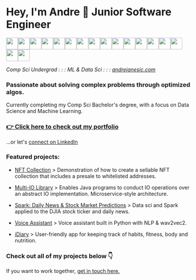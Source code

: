 <h1>Hey, I'm Andre 👋 Junior Software Engineer</h1>

<p><img width="32px" height="32px" src="https://cdn.jsdelivr.net/gh/devicons/devicon/icons/java/java-original-wordmark.svg" /><img width="32px" height="32px" src="https://cdn.jsdelivr.net/gh/devicons/devicon/icons/python/python-original.svg" /><img width="32px" height="32px" src="https://cdn.jsdelivr.net/gh/devicons/devicon/icons/c/c-original.svg" /><img width="32px" height="32px" src="https://cdn.jsdelivr.net/gh/devicons/devicon/icons/solidity/solidity-original.svg" /><img width="32px" height="32px" src="https://cdn.jsdelivr.net/gh/devicons/devicon/icons/ruby/ruby-original-wordmark.svg" /><img width="32px" height="32px" src="https://cdn.jsdelivr.net/gh/devicons/devicon/icons/php/php-plain.svg" /><img width="32px" height="32px" src="https://cdn.jsdelivr.net/gh/devicons/devicon/icons/javascript/javascript-original.svg" /><img width="32px" height="32px" src="https://cdn.jsdelivr.net/gh/devicons/devicon/icons/typescript/typescript-original.svg" /><img width="32px" height="32px" src="https://cdn.jsdelivr.net/gh/devicons/devicon/icons/tensorflow/tensorflow-original.svg" /><img width="32px" height="32px" src="https://cdn.jsdelivr.net/gh/devicons/devicon/icons/react/react-original.svg" /><img width="32px" height="32px" src="https://cdn.jsdelivr.net/gh/devicons/devicon/icons/postgresql/postgresql-original-wordmark.svg" /><img width="32px" height="32px" src="https://cdn.jsdelivr.net/gh/devicons/devicon/icons/mysql/mysql-original-wordmark.svg" /><img width="32px" height="32px" src="https://cdn.jsdelivr.net/gh/devicons/devicon/icons/apachekafka/apachekafka-original-wordmark.svg" /><img width="32px" height="32px" src="https://cdn.jsdelivr.net/gh/devicons/devicon/icons/amazonwebservices/amazonwebservices-original-wordmark.svg" /><img width="32px" height="32px" src="https://cdn.jsdelivr.net/gh/devicons/devicon/icons/digitalocean/digitalocean-original-wordmark.svg" /><img width="32px" height="32px" src="https://cdn.jsdelivr.net/gh/devicons/devicon/icons/codeigniter/codeigniter-plain-wordmark.svg" /><img width="32px" height="32px" src="https://cdn.jsdelivr.net/gh/devicons/devicon/icons/docker/docker-original-wordmark.svg" /></p>

_Comp Sci Undergrad : : : ML & Data Sci : : : <a href="https://andrejanesic.com" target="_blank">andrejanesic.com</a>_

<h3>Passionate about solving complex problems through optimized algos.</h3>

Currently completing my Comp Sci Bachelor's degree, with a focus on Data Science and Machine Learning.

<h3><a href="https://andrejanesic.com" target="_blank">👉 Click here to check out my portfolio</a></h3>

...or let's <a href="https://www.linkedin.com/in/andreja-nesic/" target="_blank">connect on LinkedIn</a>

<h3>Featured projects:</h3>

* [NFT Collection](https://github.com/andrejanesic/NFT-Collection) > Demonstration of how to create a sellable NFT collection that includes a presale to whitelisted addresses.

* [Multi-IO Library](https://github.com/andrejanesic/Multi-IO-Library) > Enables Java programs to conduct IO operations over an abstract IO implementation. Microservice-style architecture.

* [Spark: Daily News & Stock Market Predictions](https://github.com/andrejanesic/Spark-News-Stock-Market-Prediction) > Data sci and Spark applied to the DJIA stock ticker and daily news.

* [Voice Assistant](https://github.com/andrejanesic/Voice-Assistant) > Voice assistant built in Python with NLP & wav2vec2.

* [iDiary](https://github.com/andrejanesic/iDiary) > User-friendly app for keeping track of habits, fitness, body and nutrition.

<h3>Check out all of my projects below 👇</h3>

If you want to work together, [get in touch here.](https://andrejanesic.com)
